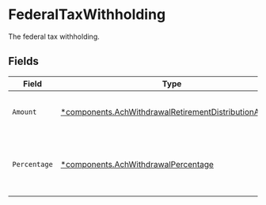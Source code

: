 # FederalTaxWithholding

The federal tax withholding.


## Fields

| Field                                                                                                                         | Type                                                                                                                          | Required                                                                                                                      | Description                                                                                                                   | Example                                                                                                                       |
| ----------------------------------------------------------------------------------------------------------------------------- | ----------------------------------------------------------------------------------------------------------------------------- | ----------------------------------------------------------------------------------------------------------------------------- | ----------------------------------------------------------------------------------------------------------------------------- | ----------------------------------------------------------------------------------------------------------------------------- |
| `Amount`                                                                                                                      | [*components.AchWithdrawalRetirementDistributionAmount](../../models/components/achwithdrawalretirementdistributionamount.md) | :heavy_minus_sign:                                                                                                            | Fixed USD amount to withhold for taxes.                                                                                       | {<br/>"value": "1.23"<br/>}                                                                                                   |
| `Percentage`                                                                                                                  | [*components.AchWithdrawalPercentage](../../models/components/achwithdrawalpercentage.md)                                     | :heavy_minus_sign:                                                                                                            | Percentage of total disbursement amount to withhold for taxes.                                                                | {<br/>"value": "11.25"<br/>}                                                                                                  |